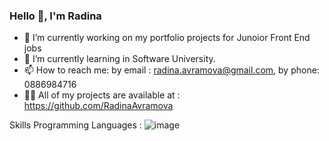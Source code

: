 ### Hello 👋, I'm Radina

- 🔭 I’m currently working on my portfolio projects for Junoior Front End jobs
- 🌱 I’m currently learning in Software University.
-  📫 How to reach me: by email : radina.avramova@gmail.com, by phone: 0886984716
-  👨‍💻 All of my projects are available at : https://github.com/RadinaAvramova

Skills
Programming Languages : ![image](https://github.com/RadinaAvramova/RadinaAvramova/assets/99686592/83217211-ba66-45b2-8ca6-b895e67c3b6f)


<!--
**RadinaAvramova/RadinaAvramova** is a ✨ _special_ ✨ repository because its `README.md` (this file) appears on your GitHub profile.

Here are some ideas to get you started:


- 👯 I’m looking to collaborate on ...
- 🤔 I’m looking for help with ...
- 💬 Ask me about ...
- 📫 How to reach me: ...
- 😄 Pronouns: ...
- ⚡ Fun fact: ...
-->
